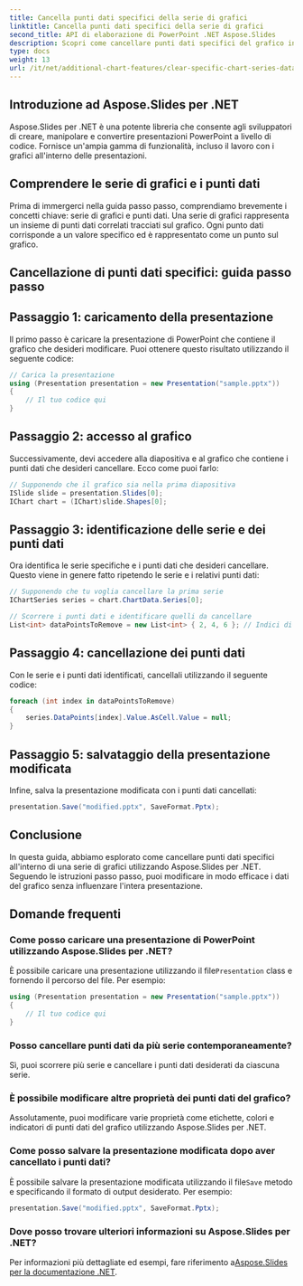 ```yaml
---
title: Cancella punti dati specifici della serie di grafici
linktitle: Cancella punti dati specifici della serie di grafici
second_title: API di elaborazione di PowerPoint .NET Aspose.Slides
description: Scopri come cancellare punti dati specifici del grafico in Aspose.Slides per .NET. Guida passo passo con codice sorgente incluso.
type: docs
weight: 13
url: /it/net/additional-chart-features/clear-specific-chart-series-data-points-data/
---
```


## Introduzione ad Aspose.Slides per .NET

Aspose.Slides per .NET è una potente libreria che consente agli sviluppatori di creare, manipolare e convertire presentazioni PowerPoint a livello di codice. Fornisce un'ampia gamma di funzionalità, incluso il lavoro con i grafici all'interno delle presentazioni.

## Comprendere le serie di grafici e i punti dati

Prima di immergerci nella guida passo passo, comprendiamo brevemente i concetti chiave: serie di grafici e punti dati. Una serie di grafici rappresenta un insieme di punti dati correlati tracciati sul grafico. Ogni punto dati corrisponde a un valore specifico ed è rappresentato come un punto sul grafico.

## Cancellazione di punti dati specifici: guida passo passo

## Passaggio 1: caricamento della presentazione

Il primo passo è caricare la presentazione di PowerPoint che contiene il grafico che desideri modificare. Puoi ottenere questo risultato utilizzando il seguente codice:

```csharp
// Carica la presentazione
using (Presentation presentation = new Presentation("sample.pptx"))
{
    // Il tuo codice qui
}
```

## Passaggio 2: accesso al grafico

Successivamente, devi accedere alla diapositiva e al grafico che contiene i punti dati che desideri cancellare. Ecco come puoi farlo:

```csharp
// Supponendo che il grafico sia nella prima diapositiva
ISlide slide = presentation.Slides[0];
IChart chart = (IChart)slide.Shapes[0];
```

## Passaggio 3: identificazione delle serie e dei punti dati

Ora identifica le serie specifiche e i punti dati che desideri cancellare. Questo viene in genere fatto ripetendo le serie e i relativi punti dati:

```csharp
// Supponendo che tu voglia cancellare la prima serie
IChartSeries series = chart.ChartData.Series[0];

// Scorrere i punti dati e identificare quelli da cancellare
List<int> dataPointsToRemove = new List<int> { 2, 4, 6 }; // Indici di punti dati di esempio
```

## Passaggio 4: cancellazione dei punti dati

Con le serie e i punti dati identificati, cancellali utilizzando il seguente codice:

```csharp
foreach (int index in dataPointsToRemove)
{
    series.DataPoints[index].Value.AsCell.Value = null;
}
```

## Passaggio 5: salvataggio della presentazione modificata

Infine, salva la presentazione modificata con i punti dati cancellati:

```csharp
presentation.Save("modified.pptx", SaveFormat.Pptx);
```

## Conclusione

In questa guida, abbiamo esplorato come cancellare punti dati specifici all'interno di una serie di grafici utilizzando Aspose.Slides per .NET. Seguendo le istruzioni passo passo, puoi modificare in modo efficace i dati del grafico senza influenzare l'intera presentazione.

## Domande frequenti

### Come posso caricare una presentazione di PowerPoint utilizzando Aspose.Slides per .NET?

 È possibile caricare una presentazione utilizzando il file`Presentation` class e fornendo il percorso del file. Per esempio:
```csharp
using (Presentation presentation = new Presentation("sample.pptx"))
{
    // Il tuo codice qui
}
```

### Posso cancellare punti dati da più serie contemporaneamente?

Sì, puoi scorrere più serie e cancellare i punti dati desiderati da ciascuna serie.

### È possibile modificare altre proprietà dei punti dati del grafico?

Assolutamente, puoi modificare varie proprietà come etichette, colori e indicatori di punti dati del grafico utilizzando Aspose.Slides per .NET.

### Come posso salvare la presentazione modificata dopo aver cancellato i punti dati?

 È possibile salvare la presentazione modificata utilizzando il file`Save` metodo e specificando il formato di output desiderato. Per esempio:
```csharp
presentation.Save("modified.pptx", SaveFormat.Pptx);
```

### Dove posso trovare ulteriori informazioni su Aspose.Slides per .NET?

 Per informazioni più dettagliate ed esempi, fare riferimento a[Aspose.Slides per la documentazione .NET](https://reference.aspose.com/slides/net/).